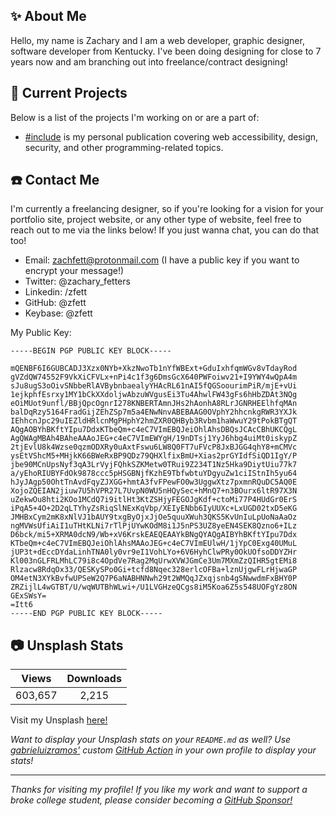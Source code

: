 ## ✨ About Me
Hello, my name is Zachary and I am a web developer, graphic designer, software developer from Kentucky. I've been doing designing for close to 7 years now and am branching out into freelance/contract designing!
  
## 📖 Current Projects
Below is a list of the projects I'm working on or are a part of:

- [#include](https://medium.com/includeweb) is my personal publication covering web accessibility, design, security, and other programming-related topics.

## ☎️ Contact Me
I'm currently a freelancing designer, so if you're looking for a vision for your portfolio site, project website, or any other type of website, feel free to reach out to me via the links below! If you just wanna chat, you can do that too!

- Email: zachfett@protonmail.com (I have a public key if you want to encrypt your message!)
- Twitter: @zachary_fetters
- Linkedin: /zfett
- GitHub: @zfett
- Keybase: @zfett

My Public Key:

```
-----BEGIN PGP PUBLIC KEY BLOCK-----

mQENBF6I6GUBCADJ3Xzx0NYb+XkzNwoTb1nYfWBExt+GduIxhfqmWGv8vTdayRod
gVZdQW74552F9VkXiCFVLx+nPi4c1f3g6DmsGcX640PWFoiwv21+I9YWY4wQpA4m
sJu8ugS3oOivSNbbeRlAVBybnbaealyYHAcRL61nAI5fQGSoourimPiR/mjE+vUi
1ejkphfEsrxy1MY1bCkXXdoljwAbzuWVgusEi3Tu4AhwlFW43gFs6hHbZDAt3NQg
eOiMUot9unfl/BBjQpcOgnrI278KNBERTAmnJHs2hAonhA8RLrJGNRHEElhfqMAn
balDqRzy5164FradGijZEhZSp7m5a4ENwNnvABEBAAG0OVphY2hhcnkgRWR3YXJk
IEhhcnJpc29uIEZldHRlcnMgPHphY2hmZXR0QHByb3Rvbm1haWwuY29tPokBTgQT
AQgAOBYhBKftYIpu7DdxKTbeQm+c4eC7VImEBQJeiOhlAhsDBQsJCAcCBhUKCQgL
AgQWAgMBAh4BAheAAAoJEG+c4eC7VImEWYgH/19nDTsj1YyJ6hbg4uiMt0iskypZ
2tjEvlU8k4Wzse0qzmODXRy0uAxtFswu6LW8Q0FT7uFVcP8JxBJGG4qhY8+mCMVc
ysEtVShcM5+MHjkK66BWeRxBP9QDz79QHXlfixBmU+Xias2prGYIdfSiQD1IgY/P
jbe90MCnUpsNyf3qA3LrVyjFQhkSZKMetw0TRui9Z234T1Nz5Hka9DiytUiu77k7
a/yEhoRIUBYFdOk9878ccc5pHSGBNjfKzhE9TbfwbtuYDgyuZw1ciIStnIh5yu64
hJyJAgp50OhtTnAvdFqyZJXGG+hmtA3fvFPewFO0w3UggwXtz7pxmnRQuDC5AQ0E
XojoZQEIAN2jiuw7U5hVPR27L7UvpN0WU5nHQySec+hMnQ7+n3BOurx6ltR97X3N
uZekwOu8hti2KOo1MCdQ7i9itlHt3KtZSHjyFEGOJgKdf+ctoMi77P4HUdGr0ErS
iPqA5+4O+2D2qLTYhyZsRiqSlNExKqVbp/XEIyENbb6IyUUXc+LxUGD02txD5eKG
JMHBxCym2mK8xNlVJ1bAUY9txgByOjxJjOe5quuXWuh3QKS5KvUnIuLpUoNaAaOz
ngMVWsUfiAiI1uTHtKLNi7rTlPjUYwKOdM8i1J5nPS3UZ8yeEN4SEK8Qzno6+ILz
D6bck/mi5+XRMA0dcN9/Wb+xV6KrskEAEQEAAYkBNgQYAQgAIBYhBKftYIpu7Ddx
KTbeQm+c4eC7VImEBQJeiOhlAhsMAAoJEG+c4eC7VImEUlwH/1jYpC0Exg40UMuL
jUP3t+dEccDYdaLinhTNA0ly0vr9eI1VohLYo+6V6HyhClwPRy0OkUOfsoDDYZHr
Kl003nGLFRLMhLC79i8c4OpdVe7Rag2MqUrwXVWJGmCe3Um7MXmZzQIHR5gtEMi8
Rlzacw8RdqOx33/QESKySPo0Gi+tcfd8Nqec328erlcOFBa+lznUjgwFLrHjwaGP
OM4etN3XYkBvfwUPSeW2Q7P6aNABHNNwh29t2WMQqJZxqjsnb4gSNwwdmFxBHY0P
ZRZijlL4wGTBT/U/wqWUTBhWLwi+/U1LVGHzeQCgs8iM5Koa6Z5s548UOFgYz8ON
GExSWsY=
=Itt6
-----END PGP PUBLIC KEY BLOCK-----
```

## 📷 Unsplash Stats  
<!-- UNSPLASH-STATS:START -->
| **Views**         | **Downloads**        |
|:-----------------:|:--------------------:|
|603,657   | 2,215 |
<!-- UNSPLASH-STATS:END -->  
Visit my Unsplash [here!](https://unsplash.com/@zfett) 
  
*Want to display your Unsplash stats on your `README.md` as well? Use [gabrieluizramos'](https://github.com/gabrieluizramos) custom [GitHub Action](https://github.com/marketplace/actions/unsplash-stats-workflow) in your own profile to display your stats!*  

---
*Thanks for visiting my profile! If you like my work and want to support a broke college student, please consider becoming a [GitHub Sponsor!](https://github.com/sponsors/zfett/)*
